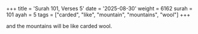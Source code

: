 +++
title = 'Surah 101, Verses 5'
date = '2025-08-30'
weight = 6162
surah = 101
ayah = 5
tags = ["carded", "like", "mountain", "mountains", "wool"]
+++

and the mountains will be like carded wool.